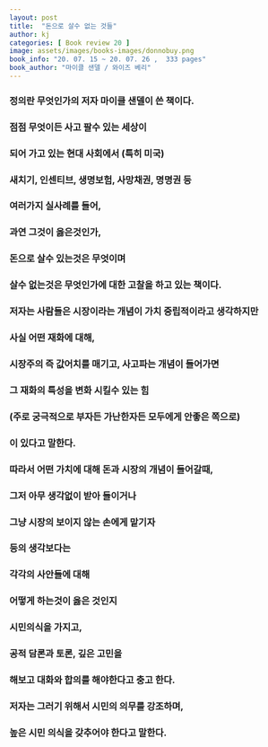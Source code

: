 ```yaml
---
layout: post
title:  "돈으로 살수 없는 것들"
author: kj
categories: [ Book review 20 ]
image: assets/images/books-images/donnobuy.png
book_info: "20. 07. 15 ~ 20. 07. 26 ,  333 pages"
book_author: "마이클 샌델 / 와이즈 베리"
---
```

### 정의란 무엇인가의 저자 마이클 샌델이 쓴 책이다.

### 점점 무엇이든 사고 팔수 있는 세상이

### 되어 가고 있는 현대 사회에서 (특히 미국)

### 새치기, 인센티브, 생명보험, 사망채권, 명명권 등

### 여러가지 실사례를 들어,

### 과연 그것이 옳은것인가,

### 돈으로 살수 있는것은 무엇이며

### 살수 없는것은 무엇인가에 대한 고찰을 하고 있는 책이다.

### 저자는 사람들은 시장이라는 개념이 가치 중립적이라고 생각하지만

### 사실 어떤 재화에 대해,

### 시장주의 즉 값어치를 매기고, 사고파는 개념이 들어가면

### 그 재화의 특성을 변화 시킬수 있는 힘

### (주로 궁극적으로 부자든 가난한자든 모두에게 안좋은 쪽으로)

### 이 있다고 말한다.

### 따라서 어떤 가치에 대해 돈과 시장의 개념이 들어갈때,

### 그저 아무 생각없이 받아 들이거나

### 그냥 시장의 보이지 않는 손에게 맡기자

### 등의 생각보다는

### 각각의 사안들에 대해

### 어떻게 하는것이 옳은 것인지

### 시민의식을 가지고,

### 공적 담론과 토론, 깊은 고민을

### 해보고 대화와 합의를 해야한다고 충고 한다.

### 저자는 그러기 위해서 시민의 의무를 강조하며,

### 높은 시민 의식을 갖추어야 한다고 말한다.
